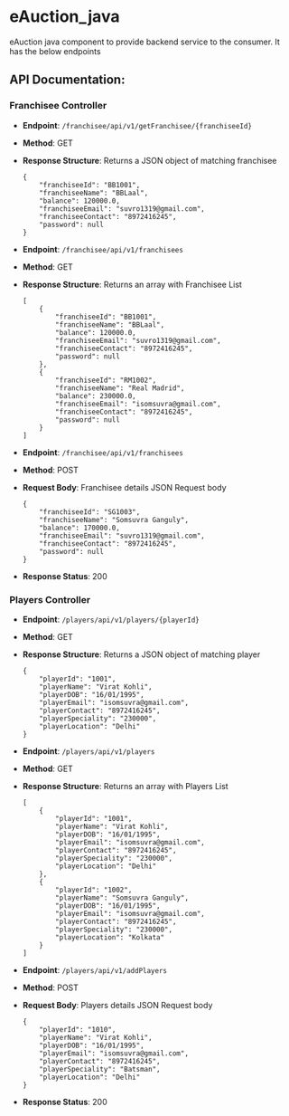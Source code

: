 # eAuction_java

eAuction java component to provide backend service to the consumer. It has the below endpoints


## API Documentation:

###  Franchisee Controller

* **Endpoint**: `/franchisee/api/v1/getFranchisee/{franchiseeId}`

* **Method**: GET

* **Response Structure**:
Returns a JSON object of matching franchisee

    ```
    {
        "franchiseeId": "BB1001",
        "franchiseeName": "BBLaal",
        "balance": 120000.0,
        "franchiseeEmail": "suvro1319@gmail.com",
        "franchiseeContact": "8972416245",
        "password": null
    }
    ```

* **Endpoint**: `/franchisee/api/v1/franchisees`

* **Method**: GET

* **Response Structure**: 
Returns an array with Franchisee List


    ```
    [
        {
            "franchiseeId": "BB1001",
            "franchiseeName": "BBLaal",
            "balance": 120000.0,
            "franchiseeEmail": "suvro1319@gmail.com",
            "franchiseeContact": "8972416245",
            "password": null
        },
        {
            "franchiseeId": "RM1002",
            "franchiseeName": "Real Madrid",
            "balance": 230000.0,
            "franchiseeEmail": "isomsuvra@gmail.com",
            "franchiseeContact": "8972416245",
            "password": null
        }
    ]
    ```

* **Endpoint**: `/franchisee/api/v1/franchisees`

* **Method**: POST

* **Request Body**: Franchisee details JSON Request body


    ```
    {
        "franchiseeId": "SG1003",
        "franchiseeName": "Somsuvra Ganguly",
        "balance": 170000.0,
        "franchiseeEmail": "suvro1319@gmail.com",
        "franchiseeContact": "8972416245",
        "password": null
    }
    ```

* **Response Status**: 200


###  Players Controller

* **Endpoint**: `/players/api/v1/players/{playerId}`

* **Method**: GET

* **Response Structure**:
Returns a JSON object of matching player


    ```
    {
        "playerId": "1001",
        "playerName": "Virat Kohli",
        "playerDOB": "16/01/1995",
        "playerEmail": "isomsuvra@gmail.com",
        "playerContact": "8972416245",
        "playerSpeciality": "230000",
        "playerLocation": "Delhi"
    }
    ```

* **Endpoint**: `/players/api/v1/players`

* **Method**: GET

* **Response Structure**:
Returns an array with Players List


    ```
    [
        {
            "playerId": "1001",
            "playerName": "Virat Kohli",
            "playerDOB": "16/01/1995",
            "playerEmail": "isomsuvra@gmail.com",
            "playerContact": "8972416245",
            "playerSpeciality": "230000",
            "playerLocation": "Delhi"
        },
        {
            "playerId": "1002",
            "playerName": "Somsuvra Ganguly",
            "playerDOB": "16/01/1995",
            "playerEmail": "isomsuvra@gmail.com",
            "playerContact": "8972416245",
            "playerSpeciality": "230000",
            "playerLocation": "Kolkata"
        }
    ]
    ```

* **Endpoint**: `/players/api/v1/addPlayers`

* **Method**: POST

* **Request Body**: Players details JSON Request body


    ```
    {
        "playerId": "1010",
        "playerName": "Virat Kohli",
        "playerDOB": "16/01/1995",
        "playerEmail": "isomsuvra@gmail.com",
        "playerContact": "8972416245",
        "playerSpeciality": "Batsman",
        "playerLocation": "Delhi"
    }
    ```

* **Response Status**: 200

